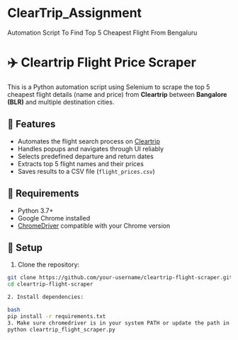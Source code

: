 # ClearTrip_Assignment
Automation Script To Find Top 5 Cheapest Flight From Bengaluru

# ✈️ Cleartrip Flight Price Scraper

This is a Python automation script using Selenium to scrape the top 5 cheapest flight details (name and price) from **Cleartrip** between **Bangalore (BLR)** and multiple destination cities.

## 📌 Features

- Automates the flight search process on [Cleartrip](https://www.cleartrip.com)
- Handles popups and navigates through UI reliably
- Selects predefined departure and return dates
- Extracts top 5 flight names and their prices
- Saves results to a CSV file (`flight_prices.csv`)

## 🧰 Requirements

- Python 3.7+
- Google Chrome installed
- [ChromeDriver](https://chromedriver.chromium.org/) compatible with your Chrome version

## 🔧 Setup

1. Clone the repository:

```bash
git clone https://github.com/your-username/cleartrip-flight-scraper.git
cd cleartrip-flight-scraper

2. Install dependencies:

bash
pip install -r requirements.txt
3. Make sure chromedriver is in your system PATH or update the path in webdriver.Chrome().
python cleartrip_flight_scraper.py

